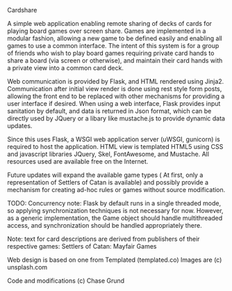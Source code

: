 Cardshare

A simple web application enabling remote sharing of decks of cards for playing board games over screen share.  Games are
 implemented in a modular fashion, allowing a new game to be defined easily and enabling all games to use a common
 interface.  The intent of this system is for a group of friends who wish to play board games requiring private card
 hands to share a board (via screen or otherwise), and maintain their card hands with a private view into a common card
 deck.

Web communication is provided by Flask, and HTML rendered using Jinja2.  Communication after initial view render is done
 using rest style form posts, allowing the front end to be replaced with other mechanisms for providing a user interface
 if desired. When using a web interface, Flask provides input sanitation by default, and data is returned in Json
 format, which can be directly used by JQuery or a libary like mustache.js to provide dynamic data updates.

Since this uses Flask, a WSGI web application server (uWSGI, gunicorn) is required to host the application.  HTML view
 is templated HTML5 using CSS and javascript libraries JQuery, Skel, FontAwesome, and Mustache.  All resources used are
 available free on the Internet.

Future updates will expand the available game types ( At first, only a representation of Settlers of Catan is available)
 and possibly provide a mechanism for creating ad-hoc rules or games without source modification.

TODO: Concurrency note:  Flask by default runs in a single threaded mode, so applying synchronization techniques is not
    necessary for now. However, as a generic implementation, the Game object should handle multithreaded access, and
    synchronization should be handled appropriately there.

Note: text for card descriptions are derived from publishers of their respective games:
 Settlers of Catan: Mayfair Games

Web design is based on one from Templated (templated.co)
 Images are (c) unsplash.com

Code and modifications (c) Chase Grund
